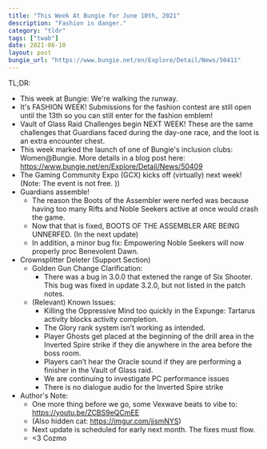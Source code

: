 ```yaml
---
title: "This Week At Bungie for June 10th, 2021"
description: "Fashion is danger."
category: "tldr"
tags: ["twab"]
date: 2021-06-10
layout: post
bungie_url: "https://www.bungie.net/en/Explore/Detail/News/50411"
---
```

TL;DR:
- This week at Bungie: We're walking the runway.
- It's FASHION WEEK! Submissions for the fashion contest are still open until the 13th so you can still enter for the fashion emblem!
- Vault of Glass Raid Challenges begin NEXT WEEK! These are the same challenges that Guardians faced during the day-one race, and the loot is an extra encounter chest.
- This week marked the launch of one of Bungie's inclusion clubs: Women@Bungie. More details in a blog post here: <https://www.bungie.net/en/Explore/Detail/News/50409>
- The Gaming Community Expo (GCX) kicks off (virtually) next week!  (Note: The event is not free. ))
- Guardians assemble!
  - The reason the Boots of the Assembler were nerfed was because having too many Rifts and Noble Seekers active at once would crash the game.
  - Now that that is fixed, BOOTS OF THE ASSEMBLER ARE BEING UNNERFED. (In the next update)
  - In addition, a minor bug fix: Empowering Noble Seekers will now properly proc Benevolent Dawn.
- Crownsplitter Deleter (Support Section)
  - Golden Gun Change Clarification:
    - There was a bug in 3.0.0 that extened the range of Six Shooter. This bug was fixed in update 3.2.0, but not listed in the patch notes.
  - (Relevant) Known Issues:
    - Killing the Oppressive Mind too quickly in the Expunge: Tartarus activity blocks activity completion.
    - The Glory rank system isn’t working as intended.
    - Player Ghosts get placed at the beginning of the drill area in the Inverted Spire strike if they die anywhere in the area before the boss room.
    - Players can’t hear the Oracle sound if they are performing a finisher in the Vault of Glass raid.
    - We are continuing to investigate PC performance issues
    - There is no dialogue audio for the Inverted Spire strike
- Author's Note:
  - One more thing before we go, some Vexwave beats to vibe to: <https://youtu.be/ZCBS9eQCmEE>
  - (Also hidden cat: <https://imgur.com/jjsmNYS>)
  - Next update is scheduled for early next month. The fixes must flow.
  - <3 Cozmo